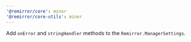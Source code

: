 ```yaml
---
'@remirror/core': minor
'@remirror/core-utils': minor
---
```


Add `onError` and `stringHandler` methods to the `Remirror.ManagerSettings`.
